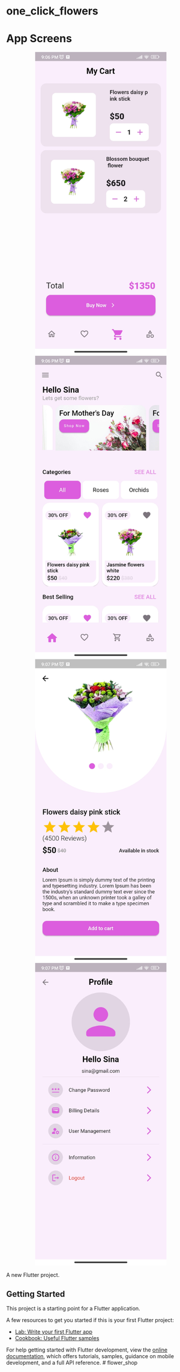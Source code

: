 

# one_click_flowers
# App Screens
<p align="center">
  <img src="https://github.com/nokibul82/flower_shop/blob/main/Screenshots/cart.jpg" width="350" title="Cart">
  <img src="https://github.com/nokibul82/flower_shop/blob/main/Screenshots/home.jpg" width="350" alt="Home">
  <img src="https://github.com/nokibul82/flower_shop/blob/main/Screenshots/product_details.jpg" width="350" alt="Product Details">
  <img src="https://github.com/nokibul82/flower_shop/blob/main/Screenshots/profile.jpg" width="350" alt="Profile">
</p>

A new Flutter project.

## Getting Started

This project is a starting point for a Flutter application.

A few resources to get you started if this is your first Flutter project:

- [Lab: Write your first Flutter app](https://docs.flutter.dev/get-started/codelab)
- [Cookbook: Useful Flutter samples](https://docs.flutter.dev/cookbook)

For help getting started with Flutter development, view the
[online documentation](https://docs.flutter.dev/), which offers tutorials,
samples, guidance on mobile development, and a full API reference.
#   f l o w e r _ s h o p 
 
 
